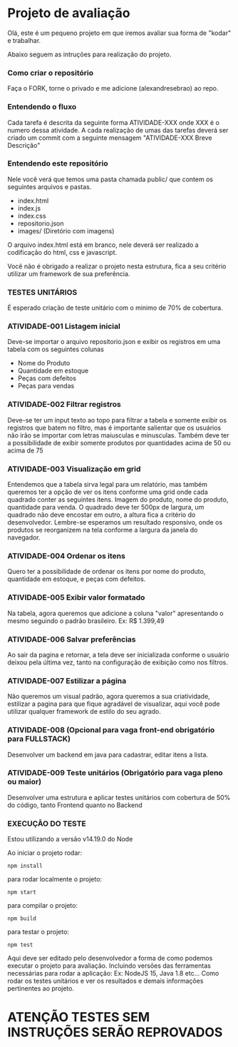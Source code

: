 # Projeto de avaliação

Olá, este é um pequeno projeto em que iremos avaliar sua forma de "kodar" e trabalhar.

Abaixo seguem as intruções para realização do projeto.

### Como criar o repositório

Faça o FORK, torne o privado e me adicione (alexandresebrao) ao repo.

### Entendendo o fluxo

Cada tarefa é descrita da seguinte forma ATIVIDADE-XXX onde XXX é o numero dessa atividade. A cada realização de umas das tarefas deverá ser criado um commit com a seguinte mensagem "ATIVIDADE-XXX Breve Descrição"

### Entendendo este repositório

Nele você verá que temos uma pasta chamada public/ que contem os seguintes arquivos e pastas.

- index.html
- index.js
- index.css
- repositorio.json
- images/ (Diretório com imagens)

O arquivo index.html está em branco, nele deverá ser realizado a codificação do html, css e javascript.

Você não é obrigado a realizar o projeto nesta estrutura, fica a seu critério utilizar um framework de sua preferência.

### TESTES UNITÁRIOS

É esperado criação de teste unitário com o minimo de 70% de cobertura.

### ATIVIDADE-001 Listagem inicial

Deve-se importar o arquivo repositorio.json e exibir os registros em uma tabela com os seguintes colunas

- Nome do Produto
- Quantidade em estoque
- Peças com defeitos
- Peças para vendas

### ATIVIDADE-002 Filtrar registros

Deve-se ter um input texto ao topo para filtrar a tabela e somente exibir os registros que batem no filtro, mas é importante salientar que os usuários não irão se importar com letras maiusculas e minusculas. Também deve ter a possibilidade de exibir somente produtos por quantidades acima de 50 ou acima de 75

### ATIVIDADE-003 Visualização em grid

Entendemos que a tabela sirva legal para um relatório, mas também queremos ter a opção de ver os itens conforme uma grid onde cada quadrado conter as seguintes itens. Imagem do produto, nome do produto, quantidade para venda. O quadrado deve ter 500px de largura, um quadrado não deve encostar em outro, a altura fica a critério do desenvolvedor.
Lembre-se esperamos um resultado responsivo, onde os produtos se reorganizem na tela conforme a largura da janela do navegador.

### ATIVIDADE-004 Ordenar os itens

Quero ter a possibilidade de ordenar os itens por nome do produto, quantidade em estoque, e peças com defeitos.

### ATIVIDADE-005 Exibir valor formatado

Na tabela, agora queremos que adicione a coluna "valor" apresentando o mesmo seguindo o padrão brasileiro. Ex: R$ 1.399,49

### ATIVIDADE-006 Salvar preferências

Ao sair da pagina e retornar, a tela deve ser inicializada conforme o usuário deixou pela última vez, tanto na configuração de exibição como nos filtros.

### ATIVIDADE-007 Estilizar a página

Não queremos um visual padrão, agora queremos a sua criatividade, estilizar a pagina para que fique agradável de visualizar, aqui você pode utilizar qualquer framework de estilo do seu agrado.

### ATIVIDADE-008 (Opcional para vaga front-end obrigatório para FULLSTACK)

Desenvolver um backend em java para cadastrar, editar itens a lista.

### ATIVIDADE-009 Teste unitários (Obrigatório para vaga pleno ou maior)

Desenvolver uma estrutura e aplicar testes unitários com cobertura de 50% do código, tanto Frontend quanto no Backend

### EXECUÇÃO DO TESTE

Estou utilizando a versão v14.19.0 do Node

Ao iniciar o projeto rodar:

    npm install

para rodar localmente o projeto:

    npm start

para compilar o projeto:

    npm build

para testar o projeto:

    npm test

Aqui deve ser editado pelo desenvolvedor a forma de como podemos executar o projeto para avaliação. Incluindo versões das ferramentas necessárias para rodar a aplicação: Ex: NodeJS 15, Java 1.8 etc... Como rodar os testes unitários e ver os resultados e demais informações pertinentes ao projeto.

# ATENÇÃO TESTES SEM INSTRUÇÕES SERÃO REPROVADOS
